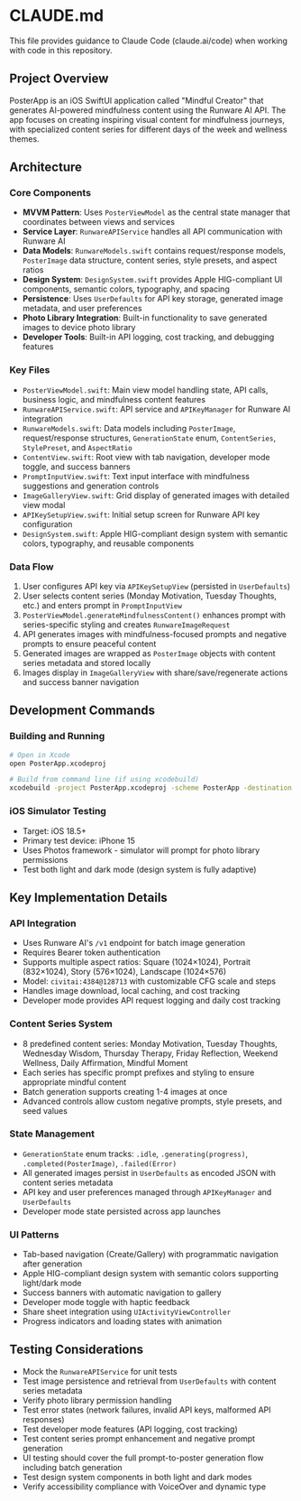 # CLAUDE.md

This file provides guidance to Claude Code (claude.ai/code) when working with code in this repository.

## Project Overview

PosterApp is an iOS SwiftUI application called "Mindful Creator" that generates AI-powered mindfulness content using the Runware AI API. The app focuses on creating inspiring visual content for mindfulness journeys, with specialized content series for different days of the week and wellness themes.

## Architecture

### Core Components

- **MVVM Pattern**: Uses `PosterViewModel` as the central state manager that coordinates between views and services
- **Service Layer**: `RunwareAPIService` handles all API communication with Runware AI
- **Data Models**: `RunwareModels.swift` contains request/response models, `PosterImage` data structure, content series, style presets, and aspect ratios
- **Design System**: `DesignSystem.swift` provides Apple HIG-compliant UI components, semantic colors, typography, and spacing
- **Persistence**: Uses `UserDefaults` for API key storage, generated image metadata, and user preferences
- **Photo Library Integration**: Built-in functionality to save generated images to device photo library
- **Developer Tools**: Built-in API logging, cost tracking, and debugging features

### Key Files

- `PosterViewModel.swift`: Main view model handling state, API calls, business logic, and mindfulness content features
- `RunwareAPIService.swift`: API service and `APIKeyManager` for Runware AI integration
- `RunwareModels.swift`: Data models including `PosterImage`, request/response structures, `GenerationState` enum, `ContentSeries`, `StylePreset`, and `AspectRatio`
- `ContentView.swift`: Root view with tab navigation, developer mode toggle, and success banners
- `PromptInputView.swift`: Text input interface with mindfulness suggestions and generation controls
- `ImageGalleryView.swift`: Grid display of generated images with detailed view modal
- `APIKeySetupView.swift`: Initial setup screen for Runware API key configuration
- `DesignSystem.swift`: Apple HIG-compliant design system with semantic colors, typography, and reusable components

### Data Flow

1. User configures API key via `APIKeySetupView` (persisted in `UserDefaults`)
2. User selects content series (Monday Motivation, Tuesday Thoughts, etc.) and enters prompt in `PromptInputView`
3. `PosterViewModel.generateMindfulnessContent()` enhances prompt with series-specific styling and creates `RunwareImageRequest`
4. API generates images with mindfulness-focused prompts and negative prompts to ensure peaceful content
5. Generated images are wrapped as `PosterImage` objects with content series metadata and stored locally
6. Images display in `ImageGalleryView` with share/save/regenerate actions and success banner navigation

## Development Commands

### Building and Running
```bash
# Open in Xcode
open PosterApp.xcodeproj

# Build from command line (if using xcodebuild)
xcodebuild -project PosterApp.xcodeproj -scheme PosterApp -destination 'platform=iOS Simulator,name=iPhone 15' build
```

### iOS Simulator Testing
- Target: iOS 18.5+
- Primary test device: iPhone 15
- Uses Photos framework - simulator will prompt for photo library permissions
- Test both light and dark mode (design system is fully adaptive)

## Key Implementation Details

### API Integration
- Uses Runware AI's `/v1` endpoint for batch image generation
- Requires Bearer token authentication
- Supports multiple aspect ratios: Square (1024×1024), Portrait (832×1024), Story (576×1024), Landscape (1024×576)
- Model: `civitai:4384@128713` with customizable CFG scale and steps
- Handles image download, local caching, and cost tracking
- Developer mode provides API request logging and daily cost tracking

### Content Series System
- 8 predefined content series: Monday Motivation, Tuesday Thoughts, Wednesday Wisdom, Thursday Therapy, Friday Reflection, Weekend Wellness, Daily Affirmation, Mindful Moment
- Each series has specific prompt prefixes and styling to ensure appropriate mindful content
- Batch generation supports creating 1-4 images at once
- Advanced controls allow custom negative prompts, style presets, and seed values

### State Management
- `GenerationState` enum tracks: `.idle`, `.generating(progress)`, `.completed(PosterImage)`, `.failed(Error)`
- All generated images persist in `UserDefaults` as encoded JSON with content series metadata
- API key and user preferences managed through `APIKeyManager` and `UserDefaults`
- Developer mode state persisted across app launches

### UI Patterns
- Tab-based navigation (Create/Gallery) with programmatic navigation after generation
- Apple HIG-compliant design system with semantic colors supporting light/dark mode
- Success banners with automatic navigation to gallery
- Developer mode toggle with haptic feedback
- Share sheet integration using `UIActivityViewController`
- Progress indicators and loading states with animation

## Testing Considerations

- Mock the `RunwareAPIService` for unit tests
- Test image persistence and retrieval from `UserDefaults` with content series metadata
- Verify photo library permission handling
- Test error states (network failures, invalid API keys, malformed API responses)
- Test developer mode features (API logging, cost tracking)
- Test content series prompt enhancement and negative prompt generation
- UI testing should cover the full prompt-to-poster generation flow including batch generation
- Test design system components in both light and dark modes
- Verify accessibility compliance with VoiceOver and dynamic type